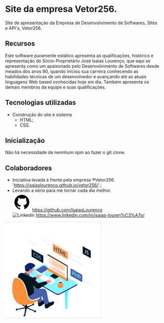 # Site da empresa Vetor256.

Site de apresentação da Empresa de Desenvolvimento de Softwares, Sites e API's, Vetor256.

## Recursos

Este software puramente estático apresenta as qualificações, histórico e representação do Sócio-Proprietário José Isaias Lourenço, que aqui se apresenta como um apaixonado pelo Desenvolvimento de Softwares desde meados dos anos 90, quando iniciou sua carreira conhecendo as habilidades técnicas de um desenvolvedor e avançando até as atuais linguagens Web based conhecidas hoje em dia. Também apresenta os demais membros da equipe e suas qualificações.

## Tecnologias utilizadas

- Construção do site e sistema 
    - HTML;
    - CSS.

## Inicialização

Não há necessidade de nennhum npm ao fazer o git.clone.

## Colaboradores

- Iniciativa levada à frente pela empresa ®Vetor256. 'https://isaiaslourenco.github.io/vetor256/'.;
- Levando a sério para me tornar cada dia melhor.<br> 
<img src="./img/adm/logotipo-do-github.png" alt="Github"> https://github.com/IsaiasLourenco<br>
<img src="./img/adm/logotipo-do-github.pnglogotipo-do-linkedin.png" alt="Linkedin"> https://www.linkedin.com/in/isaias-louren%C3%A7o/

<img src="./img/adm/devphp.gif" alt="Delivering">
